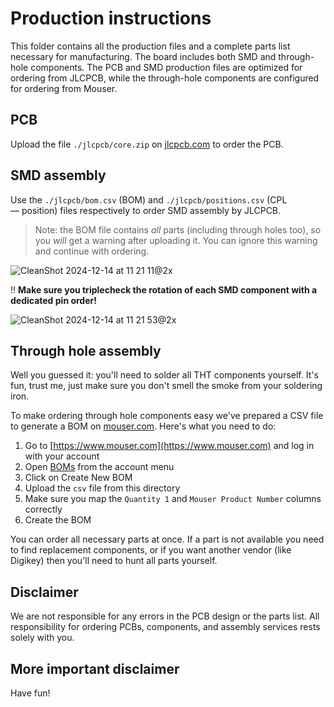 # Production instructions

This folder contains all the production files and a complete parts list necessary for manufacturing. The board includes both SMD and through-hole components. The PCB and SMD production files are optimized for ordering from JLCPCB, while the through-hole components are configured for ordering from Mouser.

## PCB

Upload the file `./jlcpcb/core.zip` on [jlcpcb.com](https://www.jlcpcb.com) to order the PCB.

## SMD assembly

Use the `./jlcpcb/bom.csv` (BOM) and `./jlcpcb/positions.csv` (CPL — position) files respectively to order SMD assembly by JLCPCB.

> Note: the BOM file contains _all_ parts (including through holes too), so you _will_ get a warning after uploading it. You can ignore this warning and continue with ordering.

![CleanShot 2024-12-14 at 11 21 11@2x](https://github.com/user-attachments/assets/68c7c8e5-fbf6-4e3e-9f3f-8e7e793af92d)

‼️ **Make sure you triplecheck the rotation of each SMD component with a dedicated pin order!**

![CleanShot 2024-12-14 at 11 21 53@2x](https://github.com/user-attachments/assets/d599f383-cb44-4a01-b2ea-aea06f3712b0)

## Through hole assembly

Well you guessed it: you'll need to solder all THT components yourself. It's fun, trust me, just make sure you don't smell the smoke from your soldering iron.

To make ordering through hole components easy we've prepared a CSV file to generate a BOM on [mouser.com](https://www.mouser.com). Here's what you need to do:

1. Go to [https://www.mouser.com](https://www.mouser.com) and log in with your account
2. Open [BOMs](https://hu.mouser.com/OrderHistory/Boms) from the account menu
3. Click on Create New BOM
4. Upload the `csv` file from this directory
5. Make sure you map the `Quantity 1` and `Mouser Product Number` columns correctly
6. Create the BOM

You can order all necessary parts at once. If a part is not available you need to find replacement components, or if you want another vendor (like Digikey) then you'll need to hunt all parts yourself.

## Disclaimer

We are not responsible for any errors in the PCB design or the parts list. All responsibility for ordering PCBs, components, and assembly services rests solely with you.

## More important disclaimer

Have fun!
